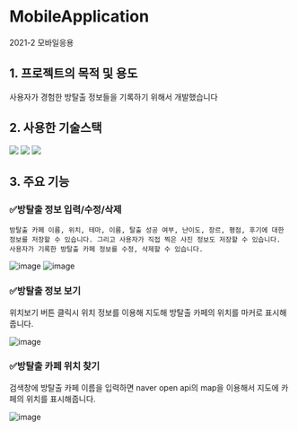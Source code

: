 # MobileApplication
2021-2 모바일응용

## 1. 프로젝트의 목적 및 용도
사용자가 경험한 방탈출 정보들을 기록하기 위해서 개발했습니다

## 2. 사용한 기술스택
<img src="https://img.shields.io/badge/Java-007396?style=for-the-badge&logo=java&logoColor=white"/> <img src="https://img.shields.io/badge/Anroid Studio-3DDC84?style=for-the-badge&logo=Android Studio&logoColor=white"/> <img src="https://img.shields.io/badge/SQLite-003B57?style=for-the-badge&logo=SQLite&logoColor=white"/>

## 3. 주요 기능
###  :white_check_mark:방탈출 정보 입력/수정/삭제
	방탈출 카페 이름, 위치, 테마, 이름, 탈출 성공 여부, 난이도, 장르, 평점, 후기에 대한 정보를 저장할 수 있습니다. 그리고 사용자가 직접 찍은 사진 정보도 저장할 수 있습니다. 
	사용자가 기록한 방탈출 카페 정보를 수정, 삭제할 수 있습니다.	
	
![image](https://user-images.githubusercontent.com/87631304/168830832-fe3a943d-3715-4960-b73f-01dc92a29512.png)
![image](https://user-images.githubusercontent.com/87631304/168831197-f9690649-aec9-4420-8d1e-ca8616b2b72a.png)

  
###  :white_check_mark:방탈출 정보 보기
위치보기 버튼 클릭시 위치 정보를 이용해 지도해 방탈출 카페의 위치를 마커로 표시해줍니다.

![image](https://user-images.githubusercontent.com/87631304/168831450-4840a400-e591-4a73-93b6-3709ba69ec44.png)
  
  
###  :white_check_mark:방탈출 카페 위치 찾기
검색창에 방탈출 카페 이름을 입력하면 naver open api의 map을 이용해서 지도에 카페의 위치를 표시해줍니다.	

![image](https://user-images.githubusercontent.com/87631304/168831681-f315c34d-a9f0-48ab-9f50-ee395c3af471.png)

